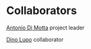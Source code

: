 # Collaborators

[Antonio Di Motta](http://www.dimotta.net) project leader

[Dino Lupo](https://github.com/dinolupo) collaborator
